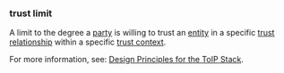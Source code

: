 ### trust limit

<p class="c8"><span>A limit to the degree a </span><span class="c2"><a class="c3" href="#h.cn6bno48fomj">party</a></span><span>&nbsp;is willing to trust an </span><span class="c2"><a class="c3" href="#h.5imtbzl1f4xo">entity</a></span><span>&nbsp;in a specific </span><span class="c2"><a class="c3" href="#h.pu2asd79bqzo">trust relationship</a></span><span>&nbsp;within a specific </span><span class="c2"><a class="c3" href="#h.xc1hsb1i8vdu">trust context</a></span><span class="c0">.</span></p><p class="c8"><span>For more information, see: </span><span class="c2"><a class="c3" href="https://www.google.com/url?q=https://trustoverip.org/our-work/design-principles/&amp;sa=D&amp;source=editors&amp;ust=1706779842889002&amp;usg=AOvVaw2FLlOnmhRO1dtie3HlwyuW">Design Principles for the ToIP Stack</a></span><span class="c0">.</span></p>